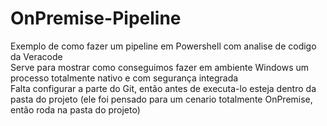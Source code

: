 # OnPremise-Pipeline
Exemplo de como fazer um pipeline em Powershell com analise de codigo da Veracode <br>
Serve para mostrar como conseguimos fazer em ambiente Windows um processo totalmente nativo e com segurança integrada <br>
Falta configurar a parte do Git, então antes de executa-lo esteja dentro da pasta do projeto (ele foi pensado para um cenario totalmente OnPremise, então roda na pasta do projeto)
